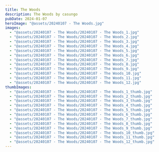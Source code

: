 ```yaml
---
title: The Woods
description: The Woods by casungo
pubDate: 2024-01-07
heroImage: "@assets/20240107 - The Woods.jpg"
images:
  - "@assets/20240107 - The Woods/20240107 - The Woods_1.jpg"
  - "@assets/20240107 - The Woods/20240107 - The Woods_2.jpg"
  - "@assets/20240107 - The Woods/20240107 - The Woods_3.jpg"
  - "@assets/20240107 - The Woods/20240107 - The Woods_4.jpg"
  - "@assets/20240107 - The Woods/20240107 - The Woods_5.jpg"
  - "@assets/20240107 - The Woods/20240107 - The Woods_6.jpg"
  - "@assets/20240107 - The Woods/20240107 - The Woods_7.jpg"
  - "@assets/20240107 - The Woods/20240107 - The Woods_8.jpg"
  - "@assets/20240107 - The Woods/20240107 - The Woods_9.jpg"
  - "@assets/20240107 - The Woods/20240107 - The Woods_10.jpg"
  - "@assets/20240107 - The Woods/20240107 - The Woods_11.jpg"
  - "@assets/20240107 - The Woods/20240107 - The Woods_12.jpg"
thumbImages:
  - "@assets/20240107 - The Woods/20240107 - The Woods_1_thumb.jpg"
  - "@assets/20240107 - The Woods/20240107 - The Woods_2_thumb.jpg"
  - "@assets/20240107 - The Woods/20240107 - The Woods_3_thumb.jpg"
  - "@assets/20240107 - The Woods/20240107 - The Woods_4_thumb.jpg"
  - "@assets/20240107 - The Woods/20240107 - The Woods_5_thumb.jpg"
  - "@assets/20240107 - The Woods/20240107 - The Woods_6_thumb.jpg"
  - "@assets/20240107 - The Woods/20240107 - The Woods_7_thumb.jpg"
  - "@assets/20240107 - The Woods/20240107 - The Woods_8_thumb.jpg"
  - "@assets/20240107 - The Woods/20240107 - The Woods_9_thumb.jpg"
  - "@assets/20240107 - The Woods/20240107 - The Woods_10_thumb.jpg"
  - "@assets/20240107 - The Woods/20240107 - The Woods_11_thumb.jpg"
  - "@assets/20240107 - The Woods/20240107 - The Woods_12_thumb.jpg"
---
```

